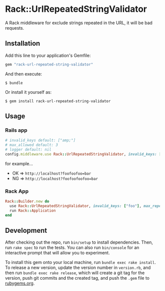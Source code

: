 # Rack::UrlRepeatedStringValidator
A Rack middleware for exclude strings repeated in the URL, it will be bad requests.

## Installation
Add this line to your application's Gemfile:

```ruby
gem "rack-url-repeated-string-validator"
```

And then execute:

    $ bundle

Or install it yourself as:

    $ gem install rack-url-repeated-string-validator


## Usage

### Rails app

```ruby
# invalid_keys default: ["amp;"]
# max_allowed default: 3
# logger default: nil
config.middleware.use Rack::UrlRepeatedStringValidator, invalid_keys: ["foo"], max_repeated: 3, logger: Rails.logger
```

for example...
* OK => `http://localhost?foofoofoo=bar`
* NG => `http://localhost?foofoofoofoo=bar`

### Rack App

```ruby
Rack::Builder.new do
  use Rack::UrlRepeatedStringValidator, invalid_keys: ["foo"], max_repeated: 3, logger: logger
  run Rack::Application
end
```

## Development

After checking out the repo, run `bin/setup` to install dependencies. Then, run `rake spec` to run the tests. You can also run `bin/console` for an interactive prompt that will allow you to experiment.

To install this gem onto your local machine, run `bundle exec rake install`. To release a new version, update the version number in `version.rb`, and then run `bundle exec rake release`, which will create a git tag for the version, push git commits and the created tag, and push the `.gem` file to [rubygems.org](https://rubygems.org).

